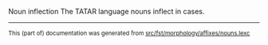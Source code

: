 Noun inflection
The TATAR language nouns inflect in cases.

* * *

<small>This (part of) documentation was generated from [src/fst/morphology/affixes/nouns.lexc](https://github.com/giellalt/lang-tat/blob/main/src/fst/morphology/affixes/nouns.lexc)</small>
